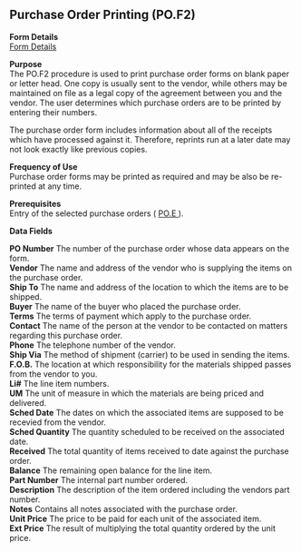 ##  Purchase Order Printing (PO.F2)

<PageHeader />

**Form Details**  
[ Form Details ](PO-F2-1/README.md)   

**Purpose**  
The PO.F2 procedure is used to print purchase order forms on blank paper or
letter head. One copy is usually sent to the vendor, while others may be
maintained on file as a legal copy of the agreement between you and the
vendor. The user determines which purchase orders are to be printed by
entering their numbers.  
  
The purchase order form includes information about all of the receipts which
have processed against it. Therefore, reprints run at a later date may not
look exactly like previous copies.

**Frequency of Use**  
Purchase order forms may be printed as required and may be also be re-printed
at any time.

**Prerequisites**  
Entry of the selected purchase orders ( [ PO.E ](../../PUR-ENTRY/PO-E/README.md) ). 

**Data Fields**

**PO Number** The number of the purchase order whose data appears on the form.  
**Vendor** The name and address of the vendor who is supplying the items on
the purchase order.  
**Ship To** The name and address of the location to which the items are to be
shipped.  
**Buyer** The name of the buyer who placed the purchase order.  
**Terms** The terms of payment which apply to the purchase order.  
**Contact** The name of the person at the vendor to be contacted on matters
regarding this purchase order.  
**Phone** The telephone number of the vendor.  
**Ship Via** The method of shipment (carrier) to be used in sending the items.  
**F.O.B.** The location at which responsibility for the materials shipped
passes from the vendor to you.  
**Li#** The line item numbers.  
**UM** The unit of measure in which the materials are being priced and
delivered.  
**Sched Date** The dates on which the associated items are supposed to be
recevied from the vendor.  
**Sched Quantity** The quantity scheduled to be received on the associated
date.  
**Received** The total quantity of items received to date against the purchase
order.  
**Balance** The remaining open balance for the line item.  
**Part Number** The internal part number ordered.  
**Description** The description of the item ordered including the vendors part
number.  
**Notes** Contains all notes associated with the purchase order.  
**Unit Price** The price to be paid for each unit of the associated item.  
**Ext Price** The result of multiplying the total quantity ordered by the unit
price.  
  
<badge text= "Version 8.10.57" vertical="middle" />

<PageFooter />